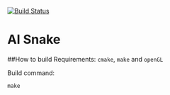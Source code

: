 [![Build Status](https://travis-ci.com/FraioVeio/AI_Snake.svg?branch=master)](https://travis-ci.com/FraioVeio/AI_Snake)
# AI Snake

##How to build
Requirements: `cmake`, `make` and `openGL`

Build command:
```
make
```